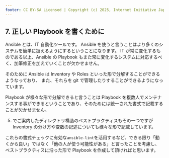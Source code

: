 ```yaml
---
footer: CC BY-SA Licensed | Copyright (c) 2025, Internet Initiative Japan Inc.
---
```


## 7. 正しい Playbook を書くために

Ansible とは、IT 自動化ツールです。
Ansible を使うと言うことはより多くのシステムを簡単に扱えるようにするということになります。
IT が常に変化するものである以上、Ansible の Playbook もまた常に変化するシステムに対応するべく、加筆修正を加えていくことが欠かせません。

そのために Ansible は Inventory や Roles といった形で分解することができるようなっており、
また、それらを git で管理したりすることができるようになっています。

Playbook が様々な形で分解できると言うことは Playbook を複数人でメンテナンスする事ができるということであり、そのためには統一された書式で記載することが欠かせません。

5. でご案内したディレクトリ構造のベストプラクティスもその一つですが
   Inventory の分け方や変数の記述についても様々な形で記載しています。

これらの書式チェックに有効な`ansible-lint`を活用するなど、できる限り「動くから良い」ではなく「他の人が使う可能性がある」と言ったことを考慮し、ベストプラクティスに沿った形で Playbook を作成して頂ければと思います。

<credit-footer/>
